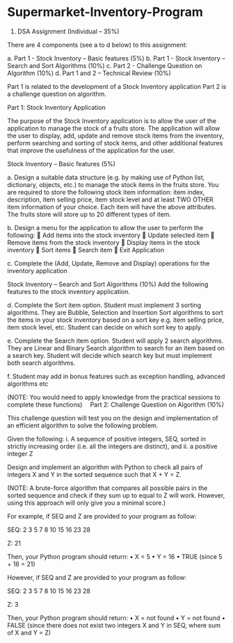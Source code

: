 # Supermarket-Inventory-Program

1.	DSA Assignment  (Individual – 35%)

There are 4 components (see a to d below) to this assignment: 

a.	Part 1 - Stock Inventory – Basic features (5%)
b.	Part 1 - Stock Inventory – Search and Sort Algorithms (10%)
c.	Part 2 - Challenge Question on Algorithm (10%)
d.	Part 1 and 2 – Technical Review (10%)

Part 1 is related to the development of a Stock Inventory application
Part 2 is a challenge question on algorithm.

Part 1: Stock Inventory Application

The purpose of the Stock Inventory application is to allow the user of the application to manage the stock of a fruits store. The application will allow the user to display, add, update and remove stock items from the inventory, perform searching and sorting of stock items, and other additional features that improve the usefulness of the application for the user.

Stock Inventory – Basic features (5%)

a.	Design a suitable data structure (e.g. by making use of Python list, dictionary, objects, etc.) to manage the stock items in the fruits store. You are required to store the following stock item information: item index,  description, item selling price, item stock level and at least TWO OTHER item information of your choice. Each item will have the above attributes. The fruits store will store up to 20 different types of item.

b.	Design a menu for the application to allow the user to perform the following:
	Add items into the stock inventory
	Update selected item
	Remove items from the stock inventory
	Display items in the stock inventory
	Sort items
	Search item
	Exit Application

c.	Complete the (Add, Update, Remove and Display) operations for the inventory application


Stock Inventory – Search and Sort Algorithms (10%)
Add the following features to the stock inventory application.


d.	Complete the Sort item option. Student must implement 3 sorting algorithms. They are Bubble, Selection and Insertion Sort algorithms to sort the items in your stock inventory based on a sort key e.g. item selling price, item stock level, etc. Student can decide on which sort key to apply.

e.	Complete the Search item option. Student will apply 2 search algorithms. They are Linear and Binary Search algorithm to search for an item based on a search key. Student will decide which search key but must implement both search algorithms.

f.	Student may add in bonus features such as exception handling, advanced algorithms etc

(NOTE: You would need to apply knowledge from the practical sessions to complete these functions) 
Part 2:  Challenge Question on Algorithm (10%)

This challenge question will test you on the design and implementation of an efficient algorithm to solve the following problem.

Given the following:
i.	A sequence of positive integers, SEQ,  sorted in strictly increasing order (i.e. all the integers are distinct), and
ii.	a positive integer Z

Design and implement an algorithm with Python to check all pairs of integers X and Y in the sorted sequence such that X + Y = Z.

(NOTE: A brute-force algorithm that compares all possible pairs in the sorted sequence and check if they sum up to equal to Z will work. However, using this approach will only give you a minimal score.)

For example, if SEQ and Z are provided to your program as follow:

SEQ:
2	3	5	7	8	10	15	16	23	28

Z: 21

Then, your Python program should return:
•	X = 5
•	Y = 16
•	TRUE (since 5 + 16 = 21)


However, if SEQ and Z are provided to your program as follow:

SEQ:
2	3	5	7	8	10	15	16	23	28

Z: 3

Then, your Python program should return:
•	X = not found
•	Y = not found
•	FALSE (since there does not exist two integers X and Y in SEQ, where  sum of X and Y = Z)
